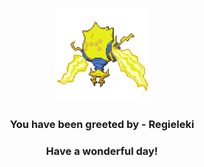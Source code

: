 <p align="center">
    <img src="https://raw.githubusercontent.com/PokeAPI/sprites/master/sprites/pokemon/894.png" width="150" height="150">
</p>
<h3 align="center">You have been greeted by - <b>Regieleki</b></h3>
<h3 align="center">Have a wonderful day!</h3>
